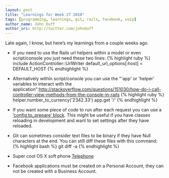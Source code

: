 ```yaml
---
layout: post
title: "Learnings for Week 27 2010"
tags: [programming, learnings, git, rails, facebook, voip]
author_name: John Duff
author_uri: http://twitter.com/johnduff
---
```


Late again, I know, but here’s my learnings from a couple weeks ago.

* If you need to use the Rails url helpers within a model or even script/console you just need these two lines: {% highlight ruby %}
include ActionController::UrlWriter
default_url_options[:host] = DEFAULT_HOST
{% endhighlight %}

* Alternatively within script/console you can use the "'app' or 'helper' variables to interact with the application":http://stackoverflow.com/questions/151030/how-do-i-call-controller-view-methods-from-the-console-in-rails {% highlight ruby %}
helper.number_to_currency('2342.33')
app.get '/'
{% endhighlight %}

-   If you want some piece of code to run after each request you can use
    a [‘config.to\_prepare’
    block](http://toolmantim.com/thoughts/environments_and_the_rails_initialisation_process).
    This might be useful if you have classes reloading in development
    and want to set settings after they have reloaded.

* Git can sometimes consider text files to be binary if they have Null characters at the end. You can still diff these files with this command: {% highlight bash %}
git diff -a
{% endhighlight %}

-   Super cool OS X soft phone
    [Telephone](http://www.pure-mac.com/downloads/telephonedl.html)

<!-- -->

-   Facebook applications must be created on a Personal Account, they
    can not be created with a Business Account.
